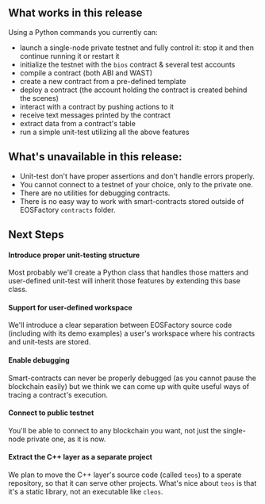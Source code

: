 ## What works in this release

Using a Python commands you currently can:

* launch a single-node private testnet and fully control it: stop it and then continue running it or restart it
* initialize the testnet with the `bios` contract & several test accounts
* compile a contract (both ABI and WAST)
* create a new contract from a pre-defined template
* deploy a contract (the account holding the contract is created behind the scenes)
* interact with a contract by pushing actions to it
* receive text messages printed by the contract
* extract data from a contract's table
* run a simple unit-test utilizing all the above features

## What's unavailable in this release:

* Unit-test don't have proper assertions and don't handle errors properly.
* You cannot connect to a testnet of your choice, only to the private one.
* There are no utilities for debugging contracts.
* There is no easy way to work with smart-contracts stored outside of EOSFactory `contracts` folder.

## Next Steps

#### Introduce proper unit-testing structure

Most probably we'll create a Python class that handles those matters and user-defined unit-test will inherit those features by extending this base class.

#### Support for user-defined workspace

We'll introduce a clear separation between EOSFactory source code (including with its demo examples) a user's workspace where his contracts and unit-tests are stored.

#### Enable debugging

Smart-contracts can never be properly debugged (as you cannot pause the blockchain easily) but we think we can come up with quite useful ways of tracing a contract's execution.

#### Connect to public testnet

You'll be able to connect to any blockchain you want, not just the single-node private one, as it is now.

#### Extract the C++ layer as a separate project

We plan to move the C++ layer's source code (called `teos`) to a sperate repository, so that it can serve other projects. What's nice about `teos` is that it's a static library, not an executable like `cleos`. 